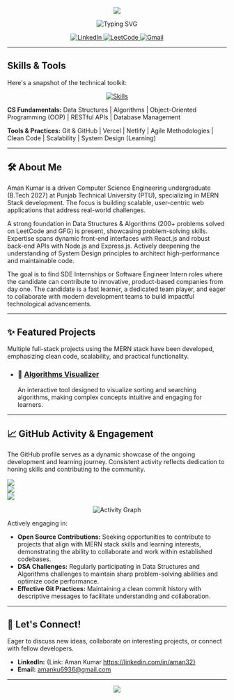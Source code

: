 <p align="center">
  <img src="https://capsule-render.vercel.app/api?type=waving&color=0:00b3ff,100:2af598&height=120&section=header&text=Hi!%20I'm%20Aman%20Kumar&fontSize=42&animation=fadeIn" />
</p>
<p align="center">
  <img src="https://readme-typing-svg.demolab.com?font=Fira+Code&pause=1000&color=00b3ff&center=true&vCenter=true&width=435&lines=Software+Development+Engineer+Intern;Full+Stack+MERN+Developer;DSA+Enthusiast" alt="Typing SVG" />
</p>
<p align="center">
  <a href="https://linkedin.com/in/aman32" target="_blank">
    <img src="https://img.shields.io/badge/LinkedIn-0A66C2?style=for-the-badge&logo=linkedin&logoColor=white" alt="LinkedIn" />
  </a>
  <a href="https://leetcode.com/Aman_LeetMind" target="_blank">
    <img src="https://img.shields.io/badge/LeetCode-FFA116?style=for-the-badge&logo=leetcode&logoColor=black" alt="LeetCode" />
  </a>
  <a href="mailto:amanku6936@gmail.com" target="_blank">
    <img src="https://img.shields.io/badge/Gmail-EA4335?style=for-the-badge&logo=gmail&logoColor=white" alt="Gmail" />
  </a>
</p>

---

## Skills & Tools

Here's a snapshot of the technical toolkit:

<p align="center">
  <a href="https://skillicons.dev">
    <img src="https://skillicons.dev/icons?i=js,html,css,react,nodejs,express,mongodb,git,linux,postman,vscode" alt="Skills" />
  </a>
</p>

**CS Fundamentals:** Data Structures | Algorithms | Object-Oriented Programming (OOP) | RESTful APIs | Database Management

**Tools & Practices:** Git & GitHub | Vercel | Netlify | Agile Methodologies | Clean Code | Scalability | System Design (Learning)

---

## 🛠️ About Me

Aman Kumar is a driven Computer Science Engineering undergraduate (B.Tech 2027) at Punjab Technical University (PTU), specializing in MERN Stack development. The focus is building scalable, user-centric web applications that address real-world challenges.

A strong foundation in Data Structures & Algorithms (200+ problems solved on LeetCode and GFG) is present, showcasing problem-solving skills. Expertise spans dynamic front-end interfaces with React.js and robust back-end APIs with Node.js and Express.js. Actively deepening the understanding of System Design principles to architect high-performance and maintainable code.

The goal is to find SDE Internships or Software Engineer Intern roles where the candidate can contribute to innovative, product-based companies from day one. The candidate is a fast learner, a dedicated team player, and eager to collaborate with modern development teams to build impactful technological advancements.

---

## ✨ Featured Projects

Multiple full-stack projects using the MERN stack have been developed, emphasizing clean code, scalability, and practical functionality.

*   ### 🎯 [Algorithms Visualizer](https://github.com/amankumarthakur63/Algorithm-Visualizer)
    An interactive tool designed to visualize sorting and searching algorithms, making complex concepts intuitive and engaging for learners.

---

## 📈 GitHub Activity & Engagement

The GitHub profile serves as a dynamic showcase of the ongoing development and learning journey. Consistent activity reflects dedication to honing skills and contributing to the community.

![](https://github-readme-stats.vercel.app/api?username=AKDev32&theme=dark&hide_border=false&include_all_commits=false&count_private=false)<br/>
![](https://nirzak-streak-stats.vercel.app/?user=AKDev32&theme=dark&hide_border=false)<br/>
![](https://github-readme-stats.vercel.app/api/top-langs/?username=AKDEV32&theme=dark&hide_border=false&include_all_commits=false&count_private=false&layout=compact)<br/>
<p align="center">
  <img src="https://github-readme-activity-graph.vercel.app/graph?username=AKDev32&bg_color=0d1117&color=c9d1d9&line=58a6ff&point=58a6ff&area=true&hide_border=false" alt="Activity Graph"/>
</p>

Actively engaging in:

*   **Open Source Contributions:** Seeking opportunities to contribute to projects that align with MERN stack skills and learning interests, demonstrating the ability to collaborate and work within established codebases.
*   **DSA Challenges:** Regularly participating in Data Structures and Algorithms challenges to maintain sharp problem-solving abilities and optimize code performance.
*   **Effective Git Practices:** Maintaining a clean commit history with descriptive messages to facilitate understanding and collaboration.

---

## 🔗 Let's Connect!

Eager to discuss new ideas, collaborate on interesting projects, or connect with fellow developers.

*   **LinkedIn:**  {Link: Aman Kumar https://linkedin.com/in/aman32}
*   **Email:** amanku6936@gmail.com

---

<p align="center">
  <img src="https://capsule-render.vercel.app/api?type=waving&color=0:00b3ff,100:2af598&height=100&section=footer" />
</p>
